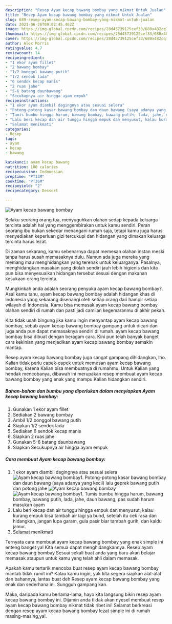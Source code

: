 ```yaml
---
description: "Resep Ayam kecap bawang bombay yang nikmat Untuk Jualan"
title: "Resep Ayam kecap bawang bombay yang nikmat Untuk Jualan"
slug: 689-resep-ayam-kecap-bawang-bombay-yang-nikmat-untuk-jualan
date: 2021-06-26T09:02:45.462Z
image: https://img-global.cpcdn.com/recipes/28d45739125cef33/680x482cq70/ayam-kecap-bawang-bombay-foto-resep-utama.jpg
thumbnail: https://img-global.cpcdn.com/recipes/28d45739125cef33/680x482cq70/ayam-kecap-bawang-bombay-foto-resep-utama.jpg
cover: https://img-global.cpcdn.com/recipes/28d45739125cef33/680x482cq70/ayam-kecap-bawang-bombay-foto-resep-utama.jpg
author: Alex Morris
ratingvalue: 4.7
reviewcount: 14
recipeingredient:
- "1 ekor ayam fillet"
- "2 bawang bombay"
- "1/2 bonggol bawang putih"
- "1/2 sendok lada"
- "6 sendok kecap manis"
- "2 ruas jahe"
- "5-6 batang daunbawang"
- "Secukupnya air hingga ayam empuk"
recipeinstructions:
- "1 ekor ayam diambil dagingnya atau sesuai selera"
- "Potong-potong kasar bawang bombay dan daun bawang (saya adanya yang kecil) lalu geprek bawang putih dan potong jahe"
- "Tumis bumbu hingga harum, bawang bombay, bawang putih, lada, jahe, daun bawang, pas sudah harum masukan ayam"
- "Lalu beri kecap dan air tunggu hingga empuk dan menyusut, kalau kurang empuk bisa tambah air lagi ya bund, setelah itu cek rasa dan hidangkan, jangan lupa garam, gula pasir biar tambah gurih, dan kaldu jamur."
- "Selamat menikmati"
categories:
- Resep
tags:
- ayam
- kecap
- bawang

katakunci: ayam kecap bawang 
nutrition: 180 calories
recipecuisine: Indonesian
preptime: "PT13M"
cooktime: "PT36M"
recipeyield: "2"
recipecategory: Dessert

---
```



![Ayam kecap bawang bombay](https://img-global.cpcdn.com/recipes/28d45739125cef33/680x482cq70/ayam-kecap-bawang-bombay-foto-resep-utama.jpg)

Selaku seorang orang tua, menyuguhkan olahan sedap kepada keluarga tercinta adalah hal yang menggembirakan untuk kamu sendiri. Peran seorang ibu bukan sekedar menangani rumah saja, tetapi kamu juga harus menyediakan keperluan gizi tercukupi dan hidangan yang dimakan keluarga tercinta harus lezat.

Di zaman  sekarang, kamu sebenarnya dapat memesan olahan instan meski tanpa harus susah memasaknya dulu. Namun ada juga mereka yang memang mau menghidangkan yang terenak untuk keluarganya. Pasalnya, menghidangkan masakan yang diolah sendiri jauh lebih higienis dan kita pun bisa menyesuaikan hidangan tersebut sesuai dengan makanan kesukaan orang tercinta. 



Mungkinkah anda adalah seorang penyuka ayam kecap bawang bombay?. Asal kamu tahu, ayam kecap bawang bombay adalah hidangan khas di Indonesia yang sekarang disenangi oleh setiap orang dari hampir setiap wilayah di Indonesia. Kamu bisa memasak ayam kecap bawang bombay olahan sendiri di rumah dan pasti jadi camilan kegemaranmu di akhir pekan.

Kita tidak usah bingung jika kamu ingin menyantap ayam kecap bawang bombay, sebab ayam kecap bawang bombay gampang untuk dicari dan juga anda pun dapat memasaknya sendiri di rumah. ayam kecap bawang bombay bisa dibuat dengan beragam cara. Kini pun telah banyak banget cara kekinian yang menjadikan ayam kecap bawang bombay semakin mantap.

Resep ayam kecap bawang bombay juga sangat gampang dihidangkan, lho. Kalian tidak perlu capek-capek untuk memesan ayam kecap bawang bombay, karena Kalian bisa membuatnya di rumahmu. Untuk Kalian yang hendak mencobanya, dibawah ini merupakan resep membuat ayam kecap bawang bombay yang enak yang mampu Kalian hidangkan sendiri.

<!--inarticleads1-->

##### Bahan-bahan dan bumbu yang diperlukan dalam menyiapkan Ayam kecap bawang bombay:

1. Gunakan 1 ekor ayam fillet
1. Sediakan 2 bawang bombay
1. Ambil 1/2 bonggol bawang putih
1. Siapkan 1/2 sendok lada
1. Sediakan 6 sendok kecap manis
1. Siapkan 2 ruas jahe
1. Gunakan 5-6 batang daunbawang
1. Siapkan Secukupnya air hingga ayam empuk




<!--inarticleads2-->

##### Cara membuat Ayam kecap bawang bombay:

1. 1 ekor ayam diambil dagingnya atau sesuai selera
<img src="https://img-global.cpcdn.com/steps/b2d540e275d20c2c/160x128cq70/ayam-kecap-bawang-bombay-langkah-memasak-1-foto.jpg" alt="Ayam kecap bawang bombay">1. Potong-potong kasar bawang bombay dan daun bawang (saya adanya yang kecil) lalu geprek bawang putih dan potong jahe
<img src="https://img-global.cpcdn.com/steps/78980ee5b97b8173/160x128cq70/ayam-kecap-bawang-bombay-langkah-memasak-2-foto.jpg" alt="Ayam kecap bawang bombay"><img src="https://img-global.cpcdn.com/steps/c2cf5fa36916c80a/160x128cq70/ayam-kecap-bawang-bombay-langkah-memasak-2-foto.jpg" alt="Ayam kecap bawang bombay">1. Tumis bumbu hingga harum, bawang bombay, bawang putih, lada, jahe, daun bawang, pas sudah harum masukan ayam
1. Lalu beri kecap dan air tunggu hingga empuk dan menyusut, kalau kurang empuk bisa tambah air lagi ya bund, setelah itu cek rasa dan hidangkan, jangan lupa garam, gula pasir biar tambah gurih, dan kaldu jamur.
1. Selamat menikmati




Ternyata cara membuat ayam kecap bawang bombay yang enak simple ini enteng banget ya! Kita semua dapat menghidangkannya. Resep ayam kecap bawang bombay Sesuai sekali buat anda yang baru akan belajar memasak ataupun untuk kamu yang telah ahli dalam memasak.

Apakah kamu tertarik mencoba buat resep ayam kecap bawang bombay mantab tidak rumit ini? Kalau kamu ingin, yuk kita segera siapkan alat-alat dan bahannya, lantas buat deh Resep ayam kecap bawang bombay yang enak dan sederhana ini. Sungguh gampang kan. 

Maka, daripada kamu berlama-lama, hayo kita langsung bikin resep ayam kecap bawang bombay ini. Dijamin anda tiidak akan nyesel membuat resep ayam kecap bawang bombay nikmat tidak ribet ini! Selamat berkreasi dengan resep ayam kecap bawang bombay lezat simple ini di rumah masing-masing,ya!.


